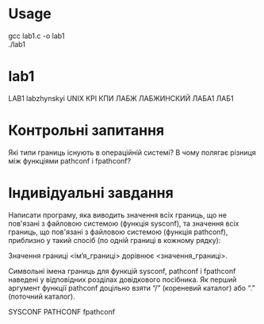 # Usage
gcc lab1.c -o lab1  
./lab1


# lab1
LAB1 labzhynskyi UNIX KPI КПИ ЛАБЖ ЛАБЖИНСКИЙ ЛАБА1 ЛАБ1 
# Контрольні запитання

Які типи границь існують в операційній системі?
В чому полягає різниця між функціями pathconf і fpathconf?

# Індивідуальні завдання
Написати програму, яка виводить значення всіх границь, що не пов'язані з файловою системою (функція sysconf), та значення всіх границь, що пов'язані з файловою системою (функція pathconf), приблизно у такий спосіб (по одній границі в кожному рядку):

Значення границі <ім’я_границі> дорівнює <значення_границі>.

Символьні імена границь для функцій sysconf, pathconf і fpathconf наведені у відповідних розділах довідкового посібника. Як перший аргумент функції pathconf доцільно взяти “/” (кореневий каталог) або “.” (поточний каталог).

SYSCONF
PATHCONF
fpathconf
